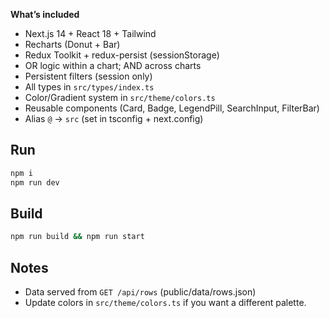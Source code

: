 **What’s included**
- Next.js 14 + React 18 + Tailwind
- Recharts (Donut + Bar)
- Redux Toolkit + redux-persist (sessionStorage)
- OR logic within a chart; AND across charts
- Persistent filters (session only)
- All types in `src/types/index.ts`
- Color/Gradient system in `src/theme/colors.ts`
- Reusable components (Card, Badge, LegendPill, SearchInput, FilterBar)
- Alias `@` → `src` (set in tsconfig + next.config)

## Run
```bash
npm i
npm run dev
```
## Build
```bash
npm run build && npm run start
```

## Notes
- Data served from `GET /api/rows` (public/data/rows.json)
- Update colors in `src/theme/colors.ts` if you want a different palette.
